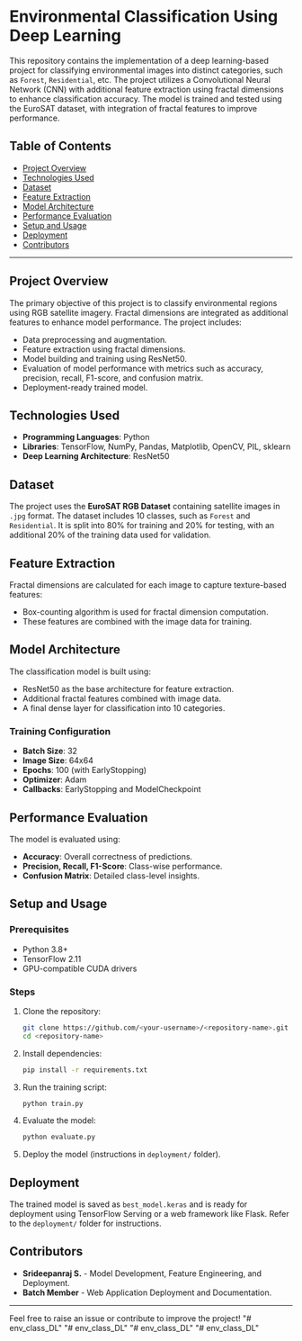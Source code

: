 # Environmental Classification Using Deep Learning

This repository contains the implementation of a deep learning-based project for classifying environmental images into distinct categories, such as `Forest`, `Residential`, etc. The project utilizes a Convolutional Neural Network (CNN) with additional feature extraction using fractal dimensions to enhance classification accuracy. The model is trained and tested using the EuroSAT dataset, with integration of fractal features to improve performance.

## Table of Contents
- [Project Overview](#project-overview)
- [Technologies Used](#technologies-used)
- [Dataset](#dataset)
- [Feature Extraction](#feature-extraction)
- [Model Architecture](#model-architecture)
- [Performance Evaluation](#performance-evaluation)
- [Setup and Usage](#setup-and-usage)
- [Deployment](#deployment)
- [Contributors](#contributors)

---

## Project Overview
The primary objective of this project is to classify environmental regions using RGB satellite imagery. Fractal dimensions are integrated as additional features to enhance model performance. The project includes:
- Data preprocessing and augmentation.
- Feature extraction using fractal dimensions.
- Model building and training using ResNet50.
- Evaluation of model performance with metrics such as accuracy, precision, recall, F1-score, and confusion matrix.
- Deployment-ready trained model.

## Technologies Used
- **Programming Languages**: Python
- **Libraries**: TensorFlow, NumPy, Pandas, Matplotlib, OpenCV, PIL, sklearn
- **Deep Learning Architecture**: ResNet50

## Dataset
The project uses the **EuroSAT RGB Dataset** containing satellite images in `.jpg` format. The dataset includes 10 classes, such as `Forest` and `Residential`. It is split into 80% for training and 20% for testing, with an additional 20% of the training data used for validation.

## Feature Extraction
Fractal dimensions are calculated for each image to capture texture-based features:
- Box-counting algorithm is used for fractal dimension computation.
- These features are combined with the image data for training.

## Model Architecture
The classification model is built using:
- ResNet50 as the base architecture for feature extraction.
- Additional fractal features combined with image data.
- A final dense layer for classification into 10 categories.

### Training Configuration
- **Batch Size**: 32
- **Image Size**: 64x64
- **Epochs**: 100 (with EarlyStopping)
- **Optimizer**: Adam
- **Callbacks**: EarlyStopping and ModelCheckpoint

## Performance Evaluation
The model is evaluated using:
- **Accuracy**: Overall correctness of predictions.
- **Precision, Recall, F1-Score**: Class-wise performance.
- **Confusion Matrix**: Detailed class-level insights.

## Setup and Usage
### Prerequisites
- Python 3.8+
- TensorFlow 2.11
- GPU-compatible CUDA drivers

### Steps
1. Clone the repository:
   ```bash
   git clone https://github.com/<your-username>/<repository-name>.git
   cd <repository-name>
   ```
2. Install dependencies:
   ```bash
   pip install -r requirements.txt
   ```
3. Run the training script:
   ```bash
   python train.py
   ```
4. Evaluate the model:
   ```bash
   python evaluate.py
   ```
5. Deploy the model (instructions in `deployment/` folder).

## Deployment
The trained model is saved as `best_model.keras` and is ready for deployment using TensorFlow Serving or a web framework like Flask. Refer to the `deployment/` folder for instructions.

## Contributors
- **Srideepanraj S.** - Model Development, Feature Engineering, and Deployment.
- **Batch Member** - Web Application Deployment and Documentation.

---

Feel free to raise an issue or contribute to improve the project!
"# env_class_DL" 
"# env_class_DL" 
"# env_class_DL" 
"# env_class_DL" 

